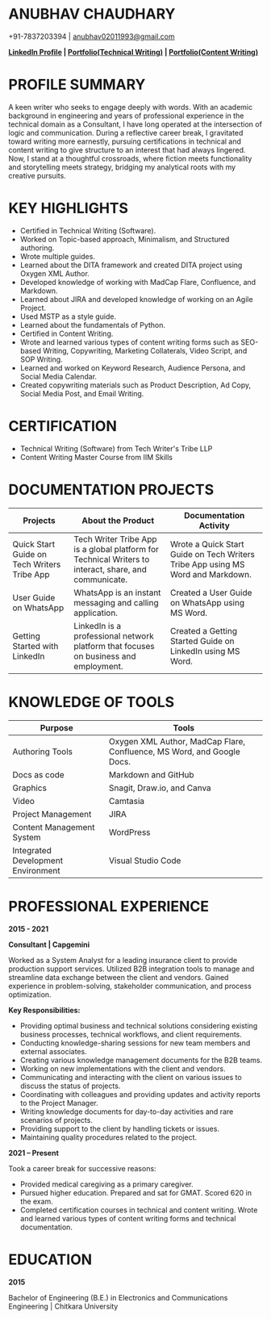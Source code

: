 # ANUBHAV CHAUDHARY
+91-7837203394 | anubhav02011993@gmail.com 

**[LinkedIn Profile](https://www.linkedin.com/in/anubhav-chaudhary-1371a468/) | [Portfolio(Technical Writing)](https://drive.google.com/drive/folders/1zGtfQiwj25WwLOcyZZxLqA_NiHMQ1qza) | [Portfolio(Content Writing)](https://drive.google.com/drive/folders/1kE-UYHU8d6GsaU8itAoGdJKtNT799Fbd?usp=drive_link)**

# PROFILE SUMMARY
A keen writer who seeks to engage deeply with words. With an academic background in engineering and years of professional experience in the technical domain as a Consultant, I have long operated at the intersection of logic and communication. During a reflective career break, I gravitated toward writing more earnestly, pursuing certifications in technical and content writing to give structure to an interest that had always lingered. Now, I stand at a thoughtful crossroads, where fiction meets functionality and storytelling meets strategy, bridging my analytical roots with my creative pursuits.

# KEY HIGHLIGHTS
*	Certified in Technical Writing (Software).
*	Worked on Topic-based approach, Minimalism, and Structured authoring.
*	Wrote multiple guides.
*	Learned about the DITA framework and created DITA project using Oxygen XML Author.
*	Developed knowledge of working with MadCap Flare, Confluence, and Markdown.
*	Learned about JIRA and developed knowledge of working on an Agile Project.
*	Used MSTP as a style guide.
*	Learned about the fundamentals of Python.
*	Certified in Content Writing.
*	Wrote and learned various types of content writing forms such as SEO-based Writing, Copywriting, Marketing Collaterals, Video Script, and SOP Writing.
*	Learned and worked on Keyword Research, Audience Persona, and Social Media Calendar.
*	Created copywriting materials such as Product Description, Ad Copy, Social Media Post, and Email Writing.

# CERTIFICATION
* Technical Writing (Software) from Tech Writer's Tribe LLP
* Content Writing Master Course from IIM Skills

# DOCUMENTATION PROJECTS

| Projects | About the Product | Documentation Activity |
| -- | -- | -- |
| Quick Start Guide on Tech Writers Tribe App | Tech Writer Tribe App is a global platform for Technical Writers to interact, share, and communicate. | Wrote a Quick Start Guide on Tech Writers Tribe App using MS Word and Markdown. |
| User Guide on WhatsApp | WhatsApp is an instant messaging and calling application. | Created a User Guide on WhatsApp using MS Word. |
| Getting Started with LinkedIn | LinkedIn is a professional network platform that focuses on business and employment. | Created a Getting Started Guide on LinkedIn using MS Word. |

# KNOWLEDGE OF TOOLS

| Purpose | Tools |
| -- | -- |
| Authoring Tools	| Oxygen XML Author, MadCap Flare, Confluence, MS Word, and Google Docs. |
| Docs as code |	Markdown and GitHub |
| Graphics |	Snagit, Draw.io, and Canva |
| Video |	Camtasia |
| Project Management |	JIRA |
| Content Management System | WordPress |
| Integrated Development Environment| Visual Studio Code |

# PROFESSIONAL EXPERIENCE

**2015 - 2021**

**Consultant | Capgemini**

Worked as a System Analyst for a leading insurance client to provide production support services. Utilized B2B integration tools to manage and streamline data exchange between the client and vendors. Gained experience in problem-solving, stakeholder communication, and process optimization.

**Key Responsibilities:**
* Providing optimal business and technical solutions considering existing business processes, technical workflows, and client requirements.
* Conducting knowledge-sharing sessions for new team members and external associates.
* Creating various knowledge management documents for the B2B teams.
* Working on new implementations with the client and vendors.
* Communicating and interacting with the client on various issues to discuss the status of projects.
* Coordinating with colleagues and providing updates and activity reports to the Project Manager.
* Writing knowledge documents for day-to-day activities and rare scenarios of projects.
* Providing support to the client by handling tickets or issues. 
* Maintaining quality procedures related to the project.

**2021 – Present**

Took a career break for successive reasons:
* Provided medical caregiving as a primary caregiver.
* Pursued higher education. Prepared and sat for GMAT. Scored 620 in the exam.
* Completed certification courses in technical and content writing. Wrote and learned various types of content writing forms and technical documentation.
  
# EDUCATION

**2015**

Bachelor of Engineering (B.E.) in Electronics and Communications Engineering | Chitkara University



